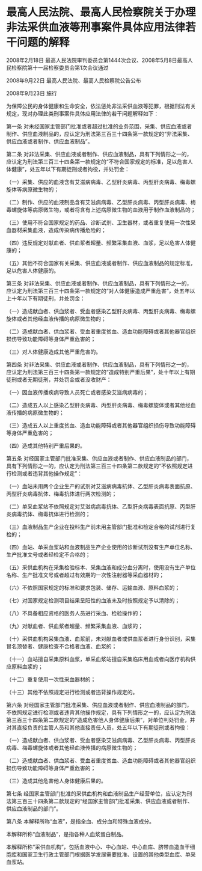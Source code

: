 # 最高人民法院、最高人民检察院关于办理非法采供血液等刑事案件具体应用法律若干问题的解释

2008年2月18日 最高人民法院审判委员会第1444次会议、2008年5月8日最高人民检察院第十一届检察委员会第1次会议通过

2008年9月22日 最高人民法院、最高人民检察院公告公布

2008年9月23日 施行

为保障公民的身体健康和生命安全，依法惩处非法采供血液等犯罪，根据刑法有关规定，现对办理此类刑事案件具体应用法律的若干问题解释如下：

第一条 对未经国家主管部门批准或者超过批准的业务范围，采集、供应血液或者制作、供应血液制品的，应认定为刑法第三百三十四条第一款规定的“非法采集、供应血液或者制作、供应血液制品”。

第二条 对非法采集、供应血液或者制作、供应血液制品，具有下列情形之一的，应认定为刑法第三百三十四条第一款规定的“不符合国家规定的标准，足以危害人体健康”，处五年以下有期徒刑或者拘役，并处罚金：

（一）采集、供应的血液含有艾滋病病毒、乙型肝炎病毒、丙型肝炎病毒、梅毒螺旋体等病原微生物的；

（二）制作、供应的血液制品含有艾滋病病毒、乙型肝炎病毒、丙型肝炎病毒、梅毒螺旋体等病原微生物，或者将含有上述病原微生物的血液用于制作血液制品的；

（三）使用不符合国家规定的药品、诊断试剂、卫生器材，或者重复使用一次性采血器材采集血液，造成传染病传播危险的；

（四）违反规定对献血者、供血浆者超量、频繁采集血液、血浆，足以危害人体健康的；

（五）其他不符合国家有关采集、供应血液或者制作、供应血液制品的规定标准，足以危害人体健康的。

第三条 对非法采集、供应血液或者制作、供应血液制品，具有下列情形之一的，应认定为刑法第三百三十四条第一款规定的“对人体健康造成严重危害”，处五年以上十年以下有期徒刑，并处罚金：

（一）造成献血者、供血浆者、受血者感染乙型肝炎病毒、丙型肝炎病毒、梅毒螺旋体或者其他经血液传播的病原微生物的；

（二）造成献血者、供血浆者、受血者重度贫血、造血功能障碍或者其他器官组织损伤导致功能障碍等身体严重危害的；

（三）对人体健康造成其他严重危害的。

第四条 对非法采集、供应血液或者制作、供应血液制品，具有下列情形之一的，应认定为刑法第三百三十四条第一款规定的“造成特别严重后果”，处十年以上有期徒刑或者无期徒刑，并处罚金或者没收财产：

（一）因血液传播疾病导致人员死亡或者感染艾滋病病毒的；

（二）造成五人以上感染乙型肝炎病毒、丙型肝炎病毒、梅毒螺旋体或者其他经血液传播的病原微生物的；

（三）造成五人以上重度贫血、造血功能障碍或者其他器官组织损伤导致功能障碍等身体严重危害的；

（四）造成其他特别严重后果的。

第五条 对经国家主管部门批准采集、供应血液或者制作、供应血液制品的部门，具有下列情形之一的，应认定为刑法第三百三十四条第二款规定的“不依照规定进行检测或者违背其他操作规定”：

（一）血站未用两个企业生产的试剂对艾滋病病毒抗体、乙型肝炎病毒表面抗原、丙型肝炎病毒抗体、梅毒抗体进行两次检测的；

（二）单采血浆站不依照规定对艾滋病病毒抗体、乙型肝炎病毒表面抗原、丙型肝炎病毒抗体、梅毒抗体进行检测的；

（三）血液制品生产企业在投料生产前未用主管部门批准和检定合格的试剂进行复检的；

（四）血站、单采血浆站和血液制品生产企业使用的诊断试剂没有生产单位名称、生产批准文号或者经检定不合格的；

（五）采供血机构在采集检验标本、采集血液和成分血分离时，使用没有生产单位名称、生产批准文号或者超过有效期的一次性注射器等采血器材的；

（六）不依照国家规定的标准和要求包装、储存、运输血液、原料血浆的；

（七）对国家规定检测项目结果呈阳性的血液未及时按照规定予以清除的；

（八）不具备相应资格的医务人员进行采血、检验操作的；

（九）对献血者、供血浆者超量、频繁采集血液、血浆的；

（十）采供血机构采集血液、血浆前，未对献血者或供血浆者进行身份识别，采集冒名顶替者、健康检查不合格者血液、血浆的；

（十一）血站擅自采集原料血浆，单采血浆站擅自采集临床用血或者向医疗机构供应原料血浆的；

（十二）重复使用一次性采血器材的；

（十三）其他不依照规定进行检测或者违背操作规定的。

第六条 对经国家主管部门批准采集、供应血液或者制作、供应血液制品的部门，不依照规定进行检测或者违背其他操作规定，具有下列情形之一的，应认定为刑法第三百三十四条第二款规定的“造成危害他人身体健康后果”，对单位判处罚金，并对其直接负责的主管人员和其他直接责任人员，处五年以下有期徒刑或者拘役：

（一）造成献血者、供血浆者、受血者感染艾滋病病毒、乙型肝炎病毒、丙型肝炎病毒、梅毒螺旋体或者其他经血液传播的病原微生物的；

（二）造成献血者、供血浆者、受血者重度贫血、造血功能障碍或者其他器官组织损伤导致功能障碍等身体严重危害的；

（三）造成其他危害他人身体健康后果的。

第七条 经国家主管部门批准的采供血机构和血液制品生产经营单位，应认定为刑法第三百三十四条第二款规定的“经国家主管部门批准采集、供应血液或者制作、供应血液制品的部门”。

第八条 本解释所称“血液”，是指全血、成分血和特殊血液成分。

本解释所称“血液制品”，是指各种人血浆蛋白制品。

本解释所称“采供血机构”，包括血液中心、中心血站、中心血库、脐带血造血干细胞库和国家卫生行政主管部门根据医学发展需要批准、设置的其他类型血库、单采血浆站。
